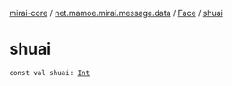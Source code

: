 [mirai-core](../../index.md) / [net.mamoe.mirai.message.data](../index.md) / [Face](index.md) / [shuai](./shuai.md)

# shuai

`const val shuai: `[`Int`](https://kotlinlang.org/api/latest/jvm/stdlib/kotlin/-int/index.html)